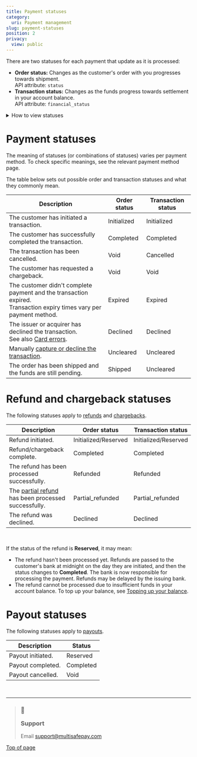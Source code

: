 ```yaml
---
title: Payment statuses
category:
  uri: Payment management
slug: payment-statuses
position: 2
privacy:
  view: public
---
```

There are two statuses for each payment that update as it is processed:

* **Order status:** Changes as the customer's order with you progresses towards shipment.\
  API attribute: `status`
* **Transaction status:** Changes as the funds progress towards <Glossary>settlement</Glossary> in your account balance.\
  API attribute: `financial_status`

<details id="how-to-view-statuses">
  <summary>How to view statuses</summary>

  <br />

  1. Sign in to your <a href="https://merchant.multisafepay.com/" target="_blank">MultiSafepay dashboard</a> <i className="fa fa-external-link" style={{ fontSize: "12px", color: "#8b929e" }} />.
  2. Go to **Transactions** > **Transaction overview**, and then click the relevant transaction.
  3. On the **Transaction details** page, the statuses appear under **Transaction history**.
</details>

# Payment statuses

The meaning of statuses (or combinations of statuses) varies per payment method. To check specific meanings, see the relevant payment method page.

The table below sets out possible order and transaction statuses and what they commonly mean.

| Description                                                                                                                                       | Order status | Transaction status |
| ------------------------------------------------------------------------------------------------------------------------------------------------- | ------------ | ------------------ |
| The customer has initiated a transaction.                                                                                                         | Initialized  | Initialized        |
| The customer has successfully completed the transaction.                                                                                          | Completed    | Completed          |
| The transaction has been cancelled.                                                                                                               | Void         | Cancelled          |
| The customer has requested a chargeback.                                                                                                          | Void         | Void               |
| The customer didn't complete payment and the transaction expired. <br /> Transaction expiry times vary per payment method.                        | Expired      | Expired            |
| The <Glossary>issuer</Glossary> or <Glossary>acquirer</Glossary> has declined the transaction. <br /> See also [Card errors](/docs/card-errors/). | Declined     | Declined           |
| Manually [capture or decline the transaction](/docs/uncleared/).                                                                                  | Uncleared    | Uncleared          |
| The order has been shipped and the funds are still pending.                                                                                       | Shipped      | Uncleared          |

# Refund and chargeback statuses

The following statuses apply to [refunds](/docs/refunds/) and [chargebacks](/docs/chargebacks/).

| Description                                                                   | Order status         | Transaction status   |
| ----------------------------------------------------------------------------- | -------------------- | -------------------- |
| Refund initiated.                                                             | Initialized/Reserved | Initialized/Reserved |
| Refund/chargeback complete.                                                   | Completed            | Completed            |
| The refund has been processed successfully.                                   | Refunded             | Refunded             |
| The [partial refund](/docs/refund-payments/) has been processed successfully. | Partial\_refunded    | Partial\_refunded    |
| The refund was declined.                                                      | Declined             | Declined             |

<br />

If the status of the refund is **Reserved**, it may mean:

* The refund hasn't been processed yet. Refunds are passed to the customer's bank at midnight on the day they are initiated, and then the status changes to **Completed**. The bank is now responsible for processing the payment. Refunds may be delayed by the issuing bank.
* The refund cannot be processed due to insufficient funds in your account balance. To top up your balance, see [Topping up your balance](/docs/account-balance/).

# Payout statuses

The following statuses apply to [payouts](/docs/payouts/).

| Description       | Status    |
| ----------------- | --------- |
| Payout initiated. | Reserved  |
| Payout completed. | Completed |
| Payout cancelled. | Void      |

<br />

***

<blockquote className="callout callout_info">
    <h3 className="callout-heading false">
        <span className="callout-icon">💬</span>
        <p>Support</p>
    </h3>
    <p>Email <a href="mailto:support@multisafepay.com">support@multisafepay.com</a></p>
</blockquote>

[Top of page](#)
